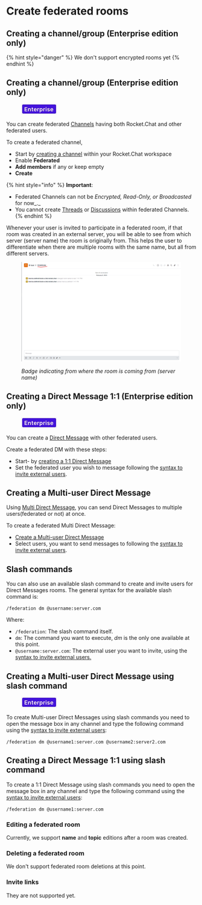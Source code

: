 # Create federated rooms

## Creating a channel/group (Enterprise edition only)

{% hint style="danger" %}
We don't support encrypted rooms yet
{% endhint %}

## Creating a channel/group (Enterprise edition only)

<figure><img src="../../../../../../.gitbook/assets/2021-06-10_22-31-38 (3) (3) (3) (3) (3) (3) (3) (3) (3) (2) (3) (1) (1) (1) (1) (2).jpg" alt=""><figcaption></figcaption></figure>

You can create federated [Channels](../../../../../user-guides/rooms/channels/) having both Rocket.Chat and other federated users.

To create a federated channel,

* Start by [creating a channel](../../../../../user-guides/rooms/channels/create-a-new-channel.md) within your Rocket.Chat workspace
* Enable **Federated**
* **Add members** if any or keep empty
* **Create**

{% hint style="info" %}
**Important**:&#x20;

* Federated Channels can not be _Encrypted, Read-Only, or Broadcasted_ for now_._
* You cannot create [Threads](../../../../../user-guides/rooms/threads/) or [Discussions](../../../../../user-guides/rooms/discussions/) within federated Channels.
{% endhint %}

Whenever your user is invited to participate in a federated room, if that room was created in an external server, you will be able to see from which server (server name) the room is originally from. This helps the user to differentiate when there are multiple rooms with the same name, but all from different servers.

<figure><img src="../../../../../../.gitbook/assets/image (28) (1).png" alt=""><figcaption><p><em>Badge indicating from where the room is coming from (server name)</em></p></figcaption></figure>

## Creating a Direct Message 1:1 (Enterprise edition only)

<figure><img src="../../../../../../.gitbook/assets/2021-06-10_22-31-38 (3) (3) (3) (3) (3) (3) (3) (3) (3) (2) (3) (1) (1) (1) (1) (2).jpg" alt=""><figcaption></figcaption></figure>

You can create a [Direct Message](../../../../../user-guides/rooms/direct-messages/) with other federated users.

Create a federated DM with these steps:

* Start- by [creating a 1:1 Direct Message](../../../../../user-guides/rooms/direct-messages/create-a-new-direct-message-1-1.md)&#x20;
* Set the federated user you wish to message following the [syntax to invite external users](invite-external-users-to-your-rocket.chat-server.md#invite-external-users-syntax).

## Creating a Multi-user Direct Message

Using [Multi Direct Message](broken-reference), you can send Direct Messages to multiple users(federated or not) at once.

To create a federated Multi Direct Message:

* [Create a Multi-user Direct Message](broken-reference)&#x20;
* Select users, you want to send messages to following the [syntax to invite external users](invite-external-users-to-your-rocket.chat-server.md#invite-external-users-syntax).

## Slash commands

You can also use an available slash command to create and invite users for Direct Messages rooms. The general syntax for the available slash command is:

```
/federation dm @username:server.com
```

Where:

* `/federation`: The slash command itself.
* `dm`: The command you want to execute, _dm_ is the only one available at this point.
* `@username:server.com`: The external user you want to invite, using the [syntax to invite external users.](invite-external-users-to-your-rocket.chat-server.md#invite-external-users-syntax)

## Creating a Multi-user Direct Message using slash command

<figure><img src="../../../../../../.gitbook/assets/2021-06-10_22-31-38 (3) (3) (3) (3) (3) (3) (3) (3) (3) (2) (3) (1) (1) (1) (1) (2).jpg" alt=""><figcaption></figcaption></figure>

To create Multi-user Direct Messages using slash commands you need to open the message box in any channel and type the following command using the [syntax to invite external users](invite-external-users-to-your-rocket.chat-server.md#invite-external-users-syntax):

```
/federation dm @username1:server.com @username2:server2.com
```

## Creating a Direct Message 1:1 using slash command

To create a 1:1 Direct Message using slash commands you need to open the message box in any channel and type the following command using the [syntax to invite external users](invite-external-users-to-your-rocket.chat-server.md#invite-external-users-syntax):

```
/federation dm @username1:server.com
```

### Editing a federated room

Currently, we support **name** and **topic** editions after a room was created.

### Deleting a federated room

We don't support federated room deletions at this point.

### Invite links

They are not supported yet.
